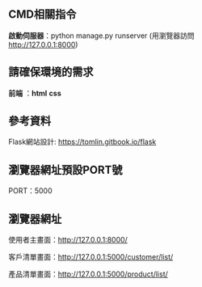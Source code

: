 ## CMD相關指令

**啟動伺服器**：python manage.py runserver (用瀏覽器訪問 http://127.0.0.1:8000)

## 請確保環境的需求
**前端** ：**html** **css**


## 參考資料
Flask網站設計: <https://tomlin.gitbook.io/flask>



## 瀏覽器網址預設PORT號
PORT：5000


## 瀏覽器網址

使用者主畫面：http://127.0.0.1:8000/

客戶清單畫面：http://127.0.0.1:5000/customer/list/

產品清單畫面：http://127.0.0.1:5000/product/list/
